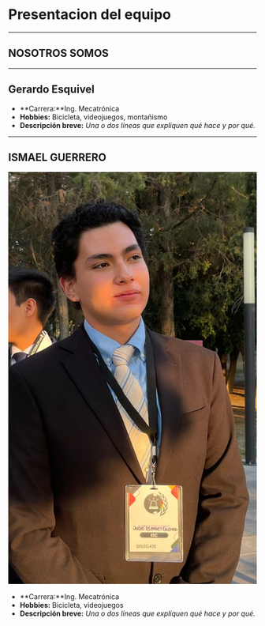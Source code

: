 # Presentacion del equipo
---
## NOSOTROS SOMOS
---
## Gerardo Esquivel 
- **Carrera:**Ing. Mecatrónica
- **Hobbies:** Bicicleta, videojuegos, montañismo
- **Descripción breve:** _Una o dos líneas que expliquen qué hace y por qué._
---
## ISMAEL GUERRERO
![imagenjoy](imgs/joy.jpeg)
- **Carrera:**Ing. Mecatrónica
- **Hobbies:** Bicicleta, videojuegos
- **Descripción breve:** _Una o dos líneas que expliquen qué hace y por qué._
